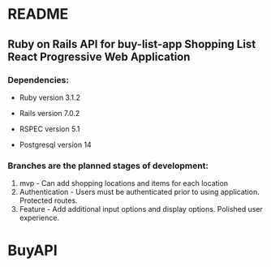 # README
## Ruby on Rails API for buy-list-app Shopping List React Progressive Web Application

### Dependencies:

* Ruby version 3.1.2

* Rails version 7.0.2

* RSPEC version 5.1

* Postgresql version 14

### Branches are the planned stages of development:

1. mvp - Can add shopping locations and items for each location
2. Authentication - Users must be authenticated prior to using application. Protected routes.
3. Feature - Add additional input options and display options. Polished user experience.

# BuyAPI
